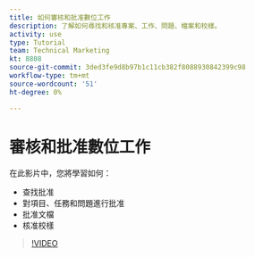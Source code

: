 ```yaml
---
title: 如何審核和批准數位工作
description: 了解如何尋找和核准專案、工作、問題、檔案和校樣。
activity: use
type: Tutorial
team: Technical Marketing
kt: 8808
source-git-commit: 3ded3fe9d8b97b1c11cb382f8088930842399c98
workflow-type: tm+mt
source-wordcount: '51'
ht-degree: 0%

---
```


# 審核和批准數位工作

在此影片中，您將學習如何：

* 查找批准
* 對項目、任務和問題進行批准
* 批准文檔
* 核准校樣

>[!VIDEO](https://video.tv.adobe.com/v/335108/?quality=12)

<!---
learn more URLS
Approving work
Home area for Reviewers
Guides
Home overview for Reviewers
Issue page overview
--->